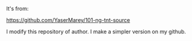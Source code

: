 It's from:

https://github.com/YaserMarey/101-ng-tnt-source

I modify this repository of author. I make a simpler version on my github.